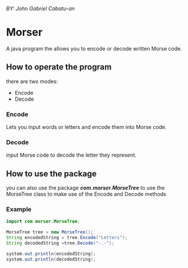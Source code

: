 *BY: John Gabriel Cabatu-an*

# Morser
A java program the allows you to encode or decode written Morse code.

## How to operate the program
there are two modes:

- Encode
- Decode

### Encode
 Lets you input words or letters and encode them into Morse code.
 
### Decode
 input Morse code to decode the letter they represent.
 
## How to use the package
you can also use the package ***com.morser.MorseTree*** to use the MorseTree class to make use of the Encode and Decode methods

### Example

```java
import com.morser.MorseTree;

MorseTree tree = new MorseTree();
String encodedString = tree.Encode("Letters");
String decodedString =tree.Decode("-.-");

system.out.println(encodedString);
system.out.println(decodedString);
```
